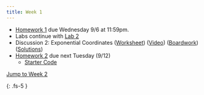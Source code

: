 ```yaml
---
title: Week 1
---
```


- [Homework 1](./assets/homework/hw1_rotations.pdf) due Wednesday 9/6 at 11:59pm.
- Labs continue with [Lab 2](https://ucb-ee106.github.io/eecs106a-fa23site/assets/labs/lab2.pdf)
- Discussion 2: Exponential Coordinates ([Worksheet](./assets/disc/disc2_exp.pdf)) ([Video](https://youtu.be/v6cNkNkQjv8)) ([Boardwork](./assets/disc/disc2_boardwork.pdf)) ([Solutions](./assets/disc/disc2_sols.pdf))
- [Homework 2](./assets/homework/hw2_exp.pdf) due next Tuesday (9/12)
    - [Starter Code](./assets/homework/hw2_starter.zip)

<a href="#Week2">Jump to Week 2 </a>

{: .fs-5 }
